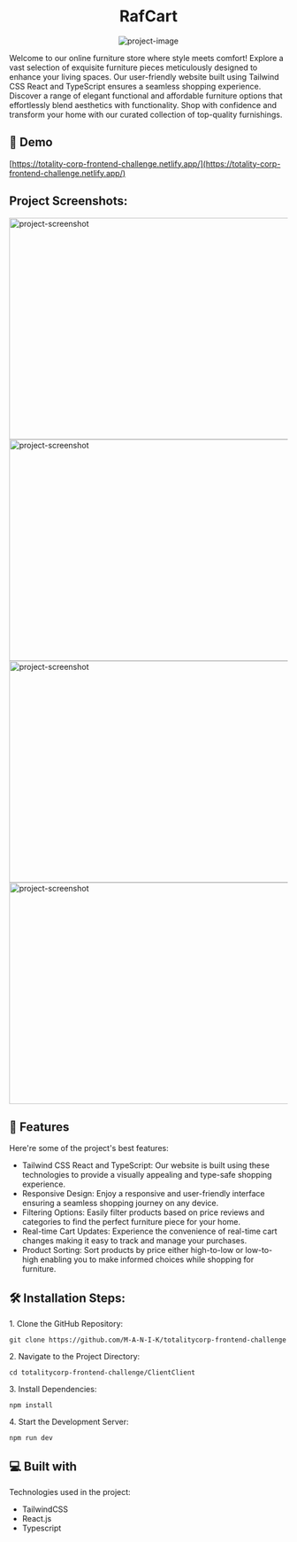 <h1 align="center" id="title">RafCart</h1>

<p align="center"><img src="https://socialify.git.ci/M-A-N-I-K/totalitycorp-frontend-challenge/image?language=1&amp;owner=1&amp;name=1&amp;stargazers=1&amp;theme=Light" alt="project-image"></p>

<p id="description">Welcome to our online furniture store where style meets comfort! Explore a vast selection of exquisite furniture pieces meticulously designed to enhance your living spaces. Our user-friendly website built using Tailwind CSS React and TypeScript ensures a seamless shopping experience. Discover a range of elegant functional and affordable furniture options that effortlessly blend aesthetics with functionality. Shop with confidence and transform your home with our curated collection of top-quality furnishings.</p>

<h2>🚀 Demo</h2>

[https://totality-corp-frontend-challenge.netlify.app/](https://totality-corp-frontend-challenge.netlify.app/)

<h2>Project Screenshots:</h2>

<img src="https://github.com/M-A-N-I-K/M-A-N-I-K/assets/95385759/f6fff555-35de-4626-82b1-2a833b8a4895" alt="project-screenshot" width="1200" height="400/">

<img src="https://github.com/M-A-N-I-K/M-A-N-I-K/assets/95385759/f7fa121c-1ccf-488e-b496-235b70e25392" alt="project-screenshot" width="1200" height="400/">

<img src="https://github.com/M-A-N-I-K/M-A-N-I-K/assets/95385759/0c5905c8-9e95-4ff1-8528-881816f15b8a" alt="project-screenshot" width="1200" height="400/">

<img src="https://github.com/M-A-N-I-K/M-A-N-I-K/assets/95385759/73fc908f-a9eb-476b-b1c2-f5ff453a8431" alt="project-screenshot" width="1200" height="400/">

  
  
<h2>🧐 Features</h2>

Here're some of the project's best features:

*   Tailwind CSS React and TypeScript: Our website is built using these technologies to provide a visually appealing and type-safe shopping experience.
*   Responsive Design: Enjoy a responsive and user-friendly interface ensuring a seamless shopping journey on any device.
*   Filtering Options: Easily filter products based on price reviews and categories to find the perfect furniture piece for your home.
*   Real-time Cart Updates: Experience the convenience of real-time cart changes making it easy to track and manage your purchases.
*   Product Sorting: Sort products by price either high-to-low or low-to-high enabling you to make informed choices while shopping for furniture.

<h2>🛠️ Installation Steps:</h2>

<p>1. Clone the GitHub Repository:</p>

```
git clone https://github.com/M-A-N-I-K/totalitycorp-frontend-challenge
```

<p>2. Navigate to the Project Directory:</p>

```
cd totalitycorp-frontend-challenge/ClientClient
```

<p>3. Install Dependencies:</p>

```
npm install
```

<p>4. Start the Development Server:</p>

```
npm run dev
```

  
  
<h2>💻 Built with</h2>

Technologies used in the project:

*   TailwindCSS
*   React.js
*   Typescript
